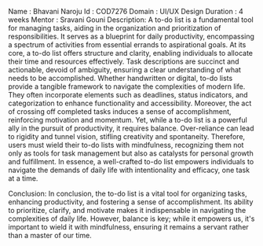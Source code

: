 Name : Bhavani Naroju
Id : COD7276
Domain : UI/UX Design
Duration : 4 weeks
Mentor : Sravani Gouni
Description:
A to-do list is a fundamental tool for managing tasks, aiding in the organization and prioritization of responsibilities. It serves as a blueprint for daily productivity, encompassing a spectrum of activities from essential errands to aspirational goals. At its core, a to-do list offers structure and clarity, enabling individuals to allocate their time and resources effectively. Task descriptions are succinct and actionable, devoid of ambiguity, ensuring a clear understanding of what needs to be accomplished. Whether handwritten or digital, to-do lists provide a tangible framework to navigate the complexities of modern life. They often incorporate elements such as deadlines, status indicators, and categorization to enhance functionality and accessibility. Moreover, the act of crossing off completed tasks induces a sense of accomplishment, reinforcing motivation and momentum. Yet, while a to-do list is a powerful ally in the pursuit of productivity, it requires balance. Over-reliance can lead to rigidity and tunnel vision, stifling creativity and spontaneity. Therefore, users must wield their to-do lists with mindfulness, recognizing them not only as tools for task management but also as catalysts for personal growth and fulfillment. In essence, a well-crafted to-do list empowers individuals to navigate the demands of daily life with intentionality and efficacy, one task at a time.

Conclusion:
In conclusion, the to-do list is a vital tool for organizing tasks, enhancing productivity, and fostering a sense of accomplishment. Its ability to prioritize, clarify, and motivate makes it indispensable in navigating the complexities of daily life. However, balance is key; while it empowers us, it's important to wield it with mindfulness, ensuring it remains a servant rather than a master of our time.
